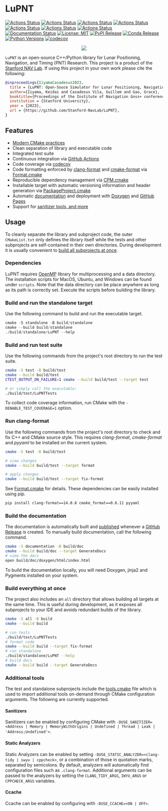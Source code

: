 # LuPNT

[![Actions Status](https://github.com/Stanford-NavLab/LuPNT/workflows/MacOS/badge.svg)](https://github.com/Stanford-NavLab/LuPNT/actions)
[![Actions Status](https://github.com/Stanford-NavLab/LuPNT/workflows/Windows/badge.svg)](https://github.com/Stanford-NavLab/LuPNT/actions)
[![Actions Status](https://github.com/Stanford-NavLab/LuPNT/workflows/Ubuntu/badge.svg)](https://github.com/Stanford-NavLab/LuPNT/actions)
[![Actions Status](https://github.com/Stanford-NavLab/LuPNT/workflows/Style/badge.svg)](https://github.com/Stanford-NavLab/LuPNT/actions)
[![Actions Status](https://github.com/Stanford-NavLab/LuPNT/workflows/Install/badge.svg)](https://github.com/Stanford-NavLab/LuPNT/actions)
[![Actions Status](https://github.com/Stanford-NavLab/LuPNT/workflows/Python/badge.svg)](https://github.com/Stanford-NavLab/LuPNT/actions)
[![Actions Status](https://github.com/Stanford-NavLab/LuPNT/workflows/Examples/badge.svg)](https://github.com/Stanford-NavLab/LuPNT/actions)
[![Documentation Status](https://github.com/Stanford-NavLab/LuPNT/workflows/Docs/badge.svg)](https://github.com/Stanford-NavLab/LuPNT/actions)
[![License: MIT](https://img.shields.io/badge/License-MIT-yellow.svg)](https://opensource.org/licenses/MIT)
[![PyPI Release](https://img.shields.io/pypi/v/pylupnt.svg)](https://pypi.org/project/pylupnt)
[![Conda Release](https://img.shields.io/conda/v/conda-forge/pylupnt)](https://anaconda.org/conda-forge/pylupnt)
[![Python Versions](https://img.shields.io/pypi/pyversions/pylupnt)](https://pypi.org/project/pylupnt)
[![codecov](https://codecov.io/gh/Stanford-NavLab/LuPNT/branch/guillemc/graph/badge.svg)](https://codecov.io/gh/Stanford-NavLab/LuPNT)

<p align="center">
  <img src="docs/_static/LuPNT_background.png" width="auto" />
</p>

`LuPNT` is an open-source C++/Python library for Lunar Positioning, Navigation, and Timing (PNT) Research. This project is a product of the [Stanford NAV Lab](https://navlab.stanford.edu/).
If using this project in your own work please cite the following:

```bibtex
@inproceedings{IiyamaCasadesus2023,
  title = {LuPNT: Open-Souce Simulator for Lunar Positioning, Navigation, and Timing},
  author={Iiyama, Keidai and Casadesus Vila, Guillem and Gao, Grace},
  booktitle={Proceedings of the Institute of Navigation Gnss+ conference (ION Gnss+ 2023)},
  institution = {Stanford University},
  year = {2023},
  url = {https://github.com/Stanford-NavLab/LuPNT},
}
```

## Features

- [Modern CMake practices](https://pabloariasal.github.io/2018/02/19/its-time-to-do-cmake-right/)
- Clean separation of library and executable code
- Integrated test suite
- Continuous integration via [GitHub Actions](https://help.github.com/en/actions/)
- Code coverage via [codecov](https://codecov.io)
- Code formatting enforced by [clang-format](https://clang.llvm.org/docs/ClangFormat.html) and [cmake-format](https://github.com/cheshirekow/cmake_format) via [Format.cmake](https://github.com/Stanford-NavLab/Format.cmake)
- Reproducible dependency management via [CPM.cmake](https://github.com/Stanford-NavLab/CPM.cmake)
- Installable target with automatic versioning information and header generation via [PackageProject.cmake](https://github.com/Stanford-NavLab/PackageProject.cmake)
- Automatic [documentation](https://Stanford-NavLab.github.io/LuPNT) and deployment with [Doxygen](https://www.doxygen.nl) and [GitHub Pages](https://pages.github.com)
- Support for [sanitizer tools, and more](#additional-tools)

## Usage

To cleanly separate the library and subproject code, the outer `CMakeList.txt` only defines the library itself while the tests and other subprojects are self-contained in their own directories.
During development it is usually convenient to [build all subprojects at once](#build-everything-at-once).

### Dependencies

LuPNT requires [OpenMP](https://www.openmp.org) library for multiprocessing and a data directory.
The installation scripts for MacOS, Ubuntu, and Windows can be found under `scripts`.
Note that the data directory can be place anywhere as long as its path is correctly set.
Execute the scripts before building the library.

### Build and run the standalone target

Use the following command to build and run the executable target.

```powershell
cmake -S standalone -B build/standalone
cmake --build build/standalone
./build/standalone/LuPNT --help
```

### Build and run test suite

Use the following commands from the project's root directory to run the test suite.

```bash
cmake -S test -B build/test
cmake --build build/test
CTEST_OUTPUT_ON_FAILURE=1 cmake --build build/test --target test

# or simply call the executable:
./build/test/LuPNTTests
```

To collect code coverage information, run CMake with the `-DENABLE_TEST_COVERAGE=1` option.

### Run clang-format

Use the following commands from the project's root directory to check and fix C++ and CMake source style.
This requires _clang-format_, _cmake-format_ and _pyyaml_ to be installed on the current system.

```bash
cmake -S test -B build/test

# view changes
cmake --build build/test --target format

# apply changes
cmake --build build/test --target fix-format
```

See [Format.cmake](https://github.com/Stanford-NavLab/Format.cmake) for details.
These dependencies can be easily installed using pip.

```bash
pip install clang-format==14.0.6 cmake_format==0.6.11 pyyaml
```

### Build the documentation

The documentation is automatically built and [published](https://Stanford-NavLab.github.io/LuPNT) whenever a [GitHub Release](https://help.github.com/en/github/administering-a-repository/managing-releases-in-a-repository) is created.
To manually build documentation, call the following command.

```bash
cmake -S documentation -B build/doc
cmake --build build/doc --target GenerateDocs
# view the docs
open build/doc/doxygen/html/index.html
```

To build the documentation locally, you will need Doxygen, jinja2 and Pygments installed on your system.

### Build everything at once

The project also includes an `all` directory that allows building all targets at the same time.
This is useful during development, as it exposes all subprojects to your IDE and avoids redundant builds of the library.

```bash
cmake -S all -B build
cmake --build build

# run tests
./build/test/LuPNTTests
# format code
cmake --build build --target fix-format
# run standalone
./build/standalone/LuPNT --help
# build docs
cmake --build build --target GenerateDocs
```

### Additional tools

The test and standalone subprojects include the [tools.cmake](cmake/tools.cmake) file which is used to import additional tools on-demand through CMake configuration arguments.
The following are currently supported.

#### Sanitizers

Sanitizers can be enabled by configuring CMake with `-DUSE_SANITIZER=<Address | Memory | MemoryWithOrigins | Undefined | Thread | Leak | 'Address;Undefined'>`.

#### Static Analyzers

Static Analyzers can be enabled by setting `-DUSE_STATIC_ANALYZER=<clang-tidy | iwyu | cppcheck>`, or a combination of those in quotation marks, separated by semicolons.
By default, analyzers will automatically find configuration files such as `.clang-format`.
Additional arguments can be passed to the analyzers by setting the `CLANG_TIDY_ARGS`, `IWYU_ARGS` or `CPPCHECK_ARGS` variables.

#### Ccache

Ccache can be enabled by configuring with `-DUSE_CCACHE=<ON | OFF>`.

